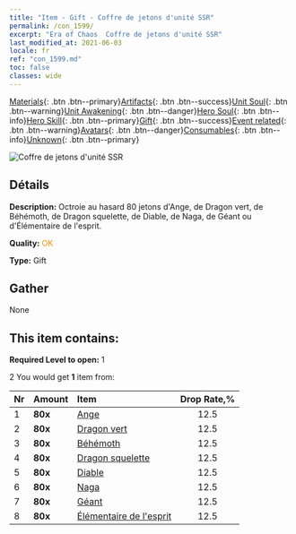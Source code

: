 ```yaml
---
title: "Item - Gift - Coffre de jetons d'unité SSR"
permalink: /con_1599/
excerpt: "Era of Chaos  Coffre de jetons d'unité SSR"
last_modified_at: 2021-06-03
locale: fr
ref: "con_1599.md"
toc: false
classes: wide
---
```

 [Materials](/ItemsFR/){: .btn .btn--primary}[Artifacts](/ItemsFR/Artifacts/){: .btn .btn--success}[Unit Soul](/ItemsFR/UnitSoul/){: .btn .btn--warning}[Unit Awakening](/ItemsFR/UnitAwakening/){: .btn .btn--danger}[Hero Soul](/ItemsFR/HeroSoul/){: .btn .btn--info}[Hero Skill](/ItemsFR/HeroSkill/){: .btn .btn--primary}[Gift](/ItemsFR/Gift/){: .btn .btn--success}[Event related](/ItemsFR/Events/){: .btn .btn--warning}[Avatars](/ItemsFR/Avatars/){: .btn .btn--danger}[Consumables](/ItemsFR/Consumables/){: .btn .btn--info}[Unknown](/ItemsFR/Unknown/){: .btn .btn--primary}

 ![Coffre de jetons d'unité SSR](/images/t/i_907211.png)

## Détails
 **Description:** Octroie au hasard 80 jetons d'Ange, de Dragon vert, de Béhémoth, de Dragon squelette, de Diable, de Naga, de Géant ou d'Élémentaire de l'esprit.

 **Quality:** <span style="color: #FF8C00">OK</span>

 **Type:** Gift

## Gather

  None

## This item contains:

 **Required Level to open:** 1

 2 You would get **1** item  from:

  | Nr | Amount |     Item    | Drop Rate,% |
  |:---|:-------|:------------|:---------:|
  | 1 |  **80x** | [Ange](/ItemsFR/unt_196/) | 12.5 | 
  | 2 |  **80x** | [Dragon vert](/ItemsFR/unt_205/) | 12.5 | 
  | 3 |  **80x** | [Béhémoth](/ItemsFR/unt_223/) | 12.5 | 
  | 4 |  **80x** | [Dragon squelette](/ItemsFR/unt_214/) | 12.5 | 
  | 5 |  **80x** | [Diable](/ItemsFR/unt_232/) | 12.5 | 
  | 6 |  **80x** | [Naga](/ItemsFR/unt_240/) | 12.5 | 
  | 7 |  **80x** | [Géant ](/ItemsFR/unt_241/) | 12.5 | 
  | 8 |  **80x** | [Élémentaire de l'esprit](/ItemsFR/unt_267/) | 12.5 | 
